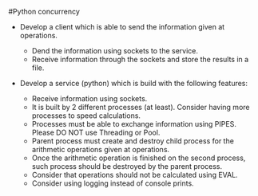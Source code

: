 #Python concurrency


* Develop a client which is able to send the information given at operations.

    * Dend the information using sockets to the service.
    * Receive information through the sockets and store the results in a file.

* Develop a service (python) which is build with the following features:

    * Receive information using sockets.
    * It is built by 2 different processes (at least). Consider having more processes to speed calculations.
    * Processes must be able to exchange information using PIPES. Please DO NOT use Threading or Pool.
    * Parent process must create and destroy child process for the arithmetic operations given at operations.
    * Once the arithmetic operation is finished on the second process, such process should be destroyed by the parent process.
    * Consider that operations should not be calculated using EVAL.
    * Consider using logging instead of console prints.